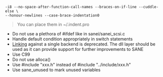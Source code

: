 
```
-i8 --no-space-after-function-call-names --braces-on-if-line --cuddle-else \
--honour-newlines --case-brace-indentation0
```

> You can place them in ~/.indent.pro

  * Do not use a plethora of #ifdef like in sanei/sanei\_scsi.c
  * Handle default condition appropriately in switch statements
  * [Linking](NoLink.md) against a single backend is deprecated. The dll layer should be used as it can provide support for further improvements to SANE
  * Use C99
  * Do not use alloca()
  * Use #include "xxx.h" instead of #include "../include/xxx.h"
  * Use sane\_unused to mark unused variables